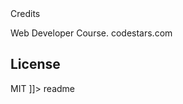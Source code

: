 
<snippet>
  <content><![CDATA[
# ${1:Project Name}
SimpleFormValidation: jQuery based form validation. 
## Installation
Just clone the repository. 
## Usage
Validating form fields- email, phone number, password. 
Checking the password with password confirmation. 
## Contributing
1. Fork it!
2. Create your feature branch: `git checkout -b my-new-feature`
3. Commit your changes: `git commit -am 'Add some feature'`
4. Push to the branch: `git push origin my-new-feature`
5. Submit a pull request :D

## Credits
Web Developer Course. codestars.com

## License
MIT
]]></content>
  <tabTrigger>readme</tabTrigger>
</snippet>

